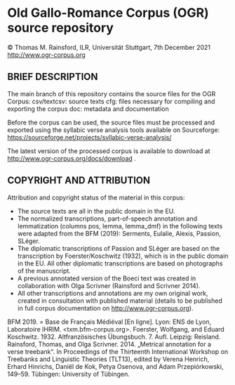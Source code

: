 Old Gallo-Romance Corpus (OGR) source repository
================================================
© Thomas M. Rainsford, ILR, Universität Stuttgart, 7th December 2021
http://www.ogr-corpus.org


BRIEF DESCRIPTION
-----------------

The main branch of this repository contains the source files for the 
OGR Corpus:
	csv/textcsv: source texts
	cfg: files necessary for compiling and exporting the corpus
	doc: metadata and documentation

Before the corpus can be used, the source files must be processed and
exported using the syllabic verse analysis tools available on Sourceforge:  
https://sourceforge.net/projects/syllabic-verse-analysis/

The latest version of the processed corpus is available to download
at http://www.ogr-corpus.org/docs/download .

COPYRIGHT AND ATTRIBUTION
-------------------------
	
Attribution and copyright status of the material in this corpus:

* The source texts are all in the public domain in the EU.
* The normalized transcriptions, part-of-speech annotation and lemmatization
	(columns pos, lemma, lemma_dmf) in the following texts were adapted from
	the BFM (2019): Serments, Eulalie, Alexis, Passion, SLéger.
* The diplomatic transcriptions of Passion and SLéger are based on the
	transcription by Foerster/Koschwitz (1932), which is in the public domain
	in the EU. All other diplomatic transcriptions are based on photographs
	of the manuscript.
* A previous annotated version of the Boeci text was created in collaboration
	with Olga Scrivner (Rainsford and Scrivner 2014).
* All other transcriptions and annotations are my own original work, created in
	consultation with published material (details to be published in full
	corpus documentation on http://www.ogr-corpus.org).
	
BFM 2019. = Base de Français Médiéval [En ligne]. Lyon: ENS de Lyon, Laboratoire
	IHRIM. <txm.bfm-corpus.org>.
Foerster, Wolfgang, and Eduard Koschwitz. 1932. Altfranzösisches Übungsbuch. 7.
	Aufl. Leipzig: Reisland.
Rainsford, Thomas, and Olga Scrivner. 2014. „Metrical annotation for a verse
	treebank“. In Proceedings of the Thirteenth International Workshop on
	Treebanks and Linguistic Theories (TLT13), edited by Verena Henrich,
	Erhard Hinrichs, Daniël de Kok, Petya Osenova, and Adam Przepiórkowski,
	149–59. Tübingen: University of Tübingen.

